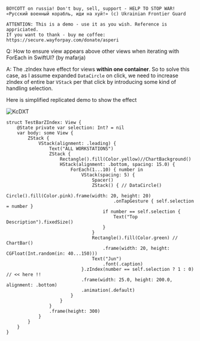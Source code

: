 ```
BOYCOTT on russia! Don't buy, sell, support - HELP TO STOP WAR!
«Русский военный корабль, иди на хуй!» (c) Ukrainian Frontier Guard

ATTENTION: This is a demo - use it as you wish. Reference is appriciated.
If you want to thank - buy me coffee: https://secure.wayforpay.com/donate/asperi
```

Q: How to ensure view appears above other views when iterating with ForEach in SwiftUI? (by mafarja)

A: The .zIndex have effect for views **within one container**. So to solve this case, as I assume expanded `DataCircle` on click, we need to increase zIndex of entire bar `VStack` per that click by introducing some kind of handling selection.

Here is simplified replicated demo to show the effect

![KcDXT](https://user-images.githubusercontent.com/62171579/171868794-3522dec9-3e31-4529-bc50-dea737246f18.png)

```
struct TestBarZIndex: View {
    @State private var selection: Int? = nil
    var body: some View {
        ZStack {
            VStack(alignment: .leading) {
                Text("ALL WORKSTATIONS")
                ZStack {
                    Rectangle().fill(Color.yellow)//ChartBackground()
                    HStack(alignment: .bottom, spacing: 15.0) {
                        ForEach(1...10) { number in
                            VStack(spacing: 5) {
                                Spacer()
                                ZStack() { // DataCircle()
                                    Circle().fill(Color.pink).frame(width: 20, height: 20)
                                        .onTapGesture { self.selection = number }
                                    if number == self.selection {
                                        Text("Top Description").fixedSize()
                                    }
                                }
                                Rectangle().fill(Color.green) // ChartBar()
                                    .frame(width: 20, height: CGFloat(Int.random(in: 40...150)))
                                Text("Jun")
                                    .font(.caption)
                            }.zIndex(number == self.selection ? 1 : 0) // << here !!
                            .frame(width: 25.0, height: 200.0, alignment: .bottom)
                            .animation(.default)
                        }
                    }
                }
                .frame(height: 300)
            }
        }
    }
}
```
